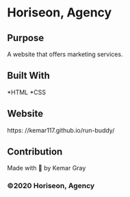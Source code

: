 # Horiseon, Agency

## Purpose
A website that offers marketing services.

## Built With
*HTML
*CSS

## Website
https: //kemar117.github.io/run-buddy/

## Contribution
Made with 💖 by Kemar Gray 

### ©2020 Horiseon, Agency
